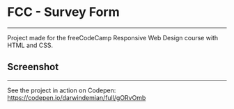  # FCC - Survey Form
---
Project made for the freeCodeCamp Responsive Web Design course with HTML and CSS.

## Screenshot
---


See the project in action on Codepen:
https://codepen.io/darwindemian/full/gORvOmb
